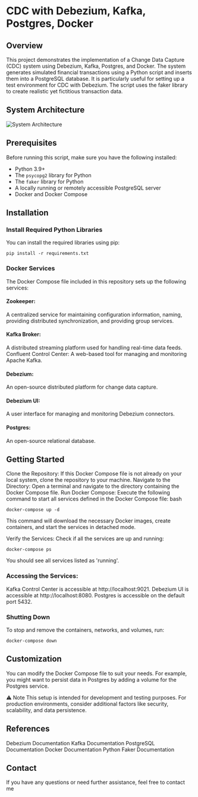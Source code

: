 # CDC with Debezium, Kafka, Postgres, Docker

## Overview
This project demonstrates the implementation of a Change Data Capture (CDC) system using Debezium, Kafka, Postgres, and Docker. The system generates simulated financial transactions using a Python script and inserts them into a PostgreSQL database. It is particularly useful for setting up a test environment for CDC with Debezium. The script uses the faker library to create realistic yet fictitious transaction data.

## System Architecture
![System Architecture](system_architecture.png)

## Prerequisites
Before running this script, make sure you have the following installed:
- Python 3.9+
- The `psycopg2` library for Python
- The `faker` library for Python
- A locally running or remotely accessible PostgreSQL server
- Docker and Docker Compose

## Installation
### Install Required Python Libraries
You can install the required libraries using pip:

```
pip install -r requirements.txt
```
### Docker Services
The Docker Compose file included in this repository sets up the following services:

#### Zookeeper: 
A centralized service for maintaining configuration information, naming, providing distributed synchronization, and providing group services.
#### Kafka Broker: 
A distributed streaming platform used for handling real-time data feeds.
Confluent Control Center: A web-based tool for managing and monitoring Apache Kafka.
#### Debezium: 
An open-source distributed platform for change data capture.
#### Debezium UI: 
A user interface for managing and monitoring Debezium connectors.
#### Postgres: 
An open-source relational database.
## Getting Started
Clone the Repository: If this Docker Compose file is not already on your local system, clone the repository to your machine.
Navigate to the Directory: Open a terminal and navigate to the directory containing the Docker Compose file.
Run Docker Compose: Execute the following command to start all services defined in the Docker Compose file:
bash
```
docker-compose up -d
```

This command will download the necessary Docker images, create containers, and start the services in detached mode.

Verify the Services: Check if all the services are up and running:

```
docker-compose ps
```
You should see all services listed as 'running'.

### Accessing the Services:
Kafka Control Center is accessible at http://localhost:9021.
Debezium UI is accessible at http://localhost:8080.
Postgres is accessible on the default port 5432.

### Shutting Down
To stop and remove the containers, networks, and volumes, run:


```
docker-compose down
```
## Customization
You can modify the Docker Compose file to suit your needs. For example, you might want to persist data in Postgres by adding a volume for the Postgres service.

⚠️ Note This setup is intended for development and testing purposes. For production environments, consider additional factors like security, scalability, and data persistence.

## References
Debezium Documentation
Kafka Documentation
PostgreSQL Documentation
Docker Documentation
Python Faker Documentation
## Contact
If you have any questions or need further assistance, feel free to contact me